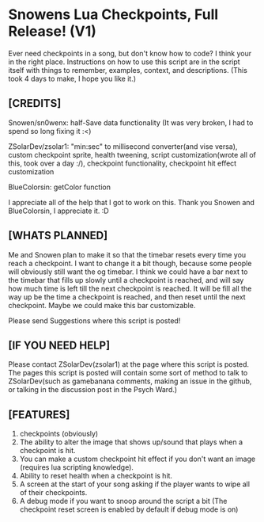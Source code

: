 # Snowens Lua Checkpoints, Full Release! (V1)
Ever need checkpoints in a song, but don't know how to code? I think your in the right place.
Instructions on how to use this script are in the script itself with things to remember, examples,
context, and descriptions. (This took 4 days to make, I hope you like it.)
## [CREDITS]
Snowen/sn0wenx: half-Save data functionality (It was very broken, I had to spend so long fixing it :<)

ZSolarDev/zsolar1: "min:sec" to millisecond converter(and vise versa), custom checkpoint sprite,
health tweening, script customization(wrote all of this, took over a day :/), checkpoint functionality,
checkpoint hit effect customization

BlueColorsin: getColor function

I appreciate all of the help that I got to work on this. Thank you Snowen and BlueColorsin, I appreciate it. :D
## [WHATS PLANNED]
Me and Snowen plan to make it so that the timebar resets every time you reach a checkpoint. I want to change it a bit though, because some
people will obviously still want the og timebar. I think we could have a bar next to the timebar that fills up slowly until a checkpoint is reached, and
will say how much time is left till the next checkpoint is reached. It will be fill all the way up be the time a checkpoint is reached, and then reset
until the next checkpoint. Maybe we could make this bar customizable.

Please send Suggestions where this script is posted!
## [IF YOU NEED HELP]
Please contact ZSolarDev(zsolar1) at the page where this script is posted. The pages this script is posted will contain some sort of method
to talk to ZSolarDev(such as gamebanana comments, making an issue in the github, or talking in the discussion post in the Psych Ward.)
## [FEATURES]
1. checkpoints (obviously)
2. The ability to alter the image that shows up/sound that plays when a checkpoint is hit.
3. You can make a custom checkpoint hit effect if you don't want an image (requires lua scripting knowledge).
4. Ability to reset health when a checkpoint is hit.
5. A screen at the start of your song asking if the player wants to wipe all of their checkpoints.
6. A debug mode if you want to snoop around the script a bit (The checkpoint reset screen is enabled by default if debug mode is on)
